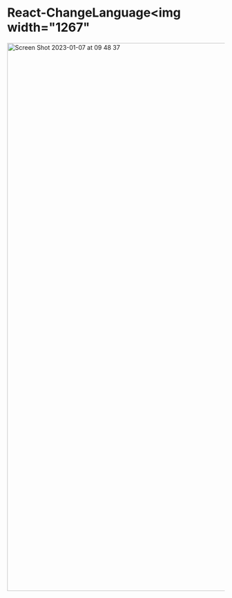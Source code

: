 # React-ChangeLanguage<img width="1267" 


<img width="1267" alt="Screen Shot 2023-01-07 at 09 48 37" src="https://user-images.githubusercontent.com/82292818/211163836-50a32a9d-46a0-4ee5-9d54-b573a4b8ae32.png">

